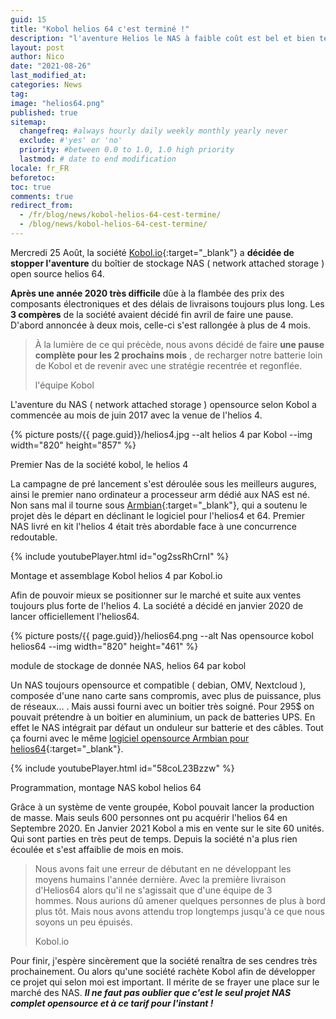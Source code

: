 ```yaml
---
guid: 15
title: "Kobol helios 64 c'est terminé !"
description: "l'aventure Helios le NAS à faible coût est bel et bien terminé dommage!"
layout: post
author: Nico
date: "2021-08-26"
last_modified_at:
categories: News
tag:
image: "helios64.png"
published: true
sitemap:
  changefreq: #always hourly daily weekly monthly yearly never
  exclude: #'yes' or 'no'
  priority: #between 0.0 to 1.0, 1.0 high priority
  lastmod: # date to end modification
locale: fr_FR
beforetoc:
toc: true
comments: true
redirect_from:
  - /fr/blog/news/kobol-helios-64-cest-termine/
  - /blog/news/kobol-helios-64-cest-termine/
---
```

Mercredi 25 Août, la société [Kobol.io](https://blog.kobol.io/2021/08/25/we-are-pulling-the-plug/){:target="_blank"} a **décidée de stopper l'aventure** du boîtier de stockage NAS ( network attached storage ) open source helios 64.

**Après une année 2020 très difficile** dûe à la flambée des prix des composants électroniques et des délais de livraisons toujours plus long. Les **3 compères** de la société avaient décidé fin avril de faire une pause. D'abord annoncée à deux mois, celle-ci s'est rallongée à plus de 4 mois.

> À la lumière de ce qui précède, nous avons décidé de faire **une pause complète pour les 2 prochains mois** , de recharger notre batterie loin de Kobol et de revenir avec une stratégie recentrée et regonflée.
>
> l'équipe Kobol

L'aventure du NAS ( network attached storage ) opensource selon Kobol a commencée au mois de juin 2017 avec la venue de l'helios 4.

{% picture posts/{{ page.guid}}/helios4.jpg --alt helios 4 par Kobol --img width="820" height="857" %}

Premier Nas de la société kobol, le helios 4

La campagne de pré lancement s'est déroulée sous les meilleurs augures, ainsi le premier nano ordinateur a processeur arm dédié aux NAS est né. Non sans mal il tourne sous [Armbian](https://www.armbian.com/helios4/){:target="_blank"}, qui a soutenu le projet dès le départ en déclinant le logiciel pour l'helios4 et 64. Premier NAS livré en kit l'helios 4 était très abordable face à une concurrence redoutable.

{% include youtubePlayer.html id="og2ssRhCrnI" %}

Montage et assemblage Kobol helios 4 par Kobol.io

Afin de pouvoir mieux se positionner sur le marché et suite aux ventes toujours plus forte de l'helios 4. La société a décidé en janvier 2020 de lancer officiellement l'helios64.

{% picture posts/{{ page.guid}}/helios64.png --alt Nas opensource kobol helios64 --img width="820" height="461" %}

module de stockage de donnée NAS, helios 64 par kobol

Un NAS toujours opensource et compatible ( debian, OMV, Nextcloud ), composée d'une nano carte sans compromis, avec plus de puissance, plus de réseaux... . Mais aussi fourni avec un boitier très soigné. Pour 295$ on pouvait prétendre à un boitier en aluminium, un pack de batteries UPS. En effet le NAS intégrait par défaut un onduleur sur batterie et des câbles. Tout ça fourni avec le même [logiciel opensource Armbian pour helios64](https://www.armbian.com/helios64/){:target="_blank"}.

{% include youtubePlayer.html id="58coL23Bzzw" %}

Programmation, montage NAS kobol helios 64

Grâce à un système de vente groupée, Kobol pouvait lancer la production de masse. Mais seuls 600 personnes ont pu acquérir l'helios 64 en Septembre 2020. En Janvier 2021 Kobol a mis en vente sur le site 60 unités. Qui sont parties en très peut de temps. Depuis la société n'a plus rien écoulée et s'est affaiblie de mois en mois.

> Nous avons fait une erreur de débutant en ne développant les moyens humains l'année dernière. Avec la première livraison d'Helios64 alors qu'il ne s'agissait que d'une équipe de 3 hommes. Nous aurions dû amener quelques personnes de plus à bord plus tôt. Mais nous avons attendu trop longtemps jusqu'à ce que nous soyons un peu épuisés.
>
> Kobol.io

Pour finir, j'espère sincèrement que la société renaîtra de ses cendres très prochainement. Ou alors qu'une société rachète Kobol afin de développer ce projet qui selon moi est important. Il mérite de se frayer une place sur le marché des NAS. **_Il ne faut pas oublier que c'est le seul projet NAS complet opensource et à ce tarif pour l'instant !_**
